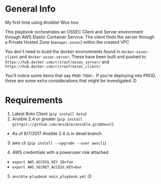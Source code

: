 # General Info
My first time using Ansible! Woo hoo

This playbook orchestrates an OSSEC Client and Server environment through AWS Elastic Container Service.
The client finds the server through a Private Hosted Zone (`manager.ossec`) within the created VPC

You don't need to build the docker environments found in `docker-ossec-client` and `docker-ossec-server`.
These have been built and pushed to `https://hub.docker.com/r/zroof/ossec_server/` and `https://hub.docker.com/r/zroof/ossec_client/`

You'll notice some items that say `PROD-TODO:`.  If you're deploying into PROD, these are some extra considerations that might be investigated :D

# Requirements
1) Latest Boto Client (`pip install boto`)
2) Ansible 2.4 or greater (`pip install git+git://github.com/ansible/ansible.git@devel`)
  * As of 6/7/2017 Ansible 2.4 is in devel branch
3) aws cli (`pip install --upgrade --user awscli`)

4) AWS credentials with a poweruser role attached
  * `export AWS_ACCESS_KEY_ID=foo`
  * `export AWS_SECRET_ACCESS_KEY=bar`

5) `ansible-playbook main_playbook.yml` :D
